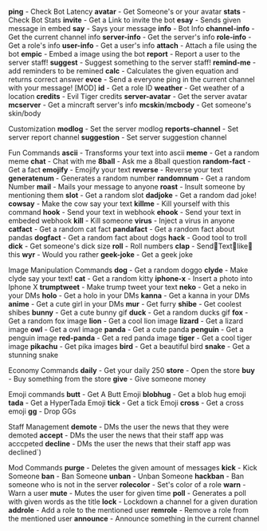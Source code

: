 **ping** - Check Bot Latency
**avatar** - Get Someone's or your avatar
**stats** - Check Bot Stats
**invite** - Get a Link to invite the bot
**esay** - Sends given message in embed
**say** - Says your message
**info** - Bot Info
**channel-info** - Get the current channel info
**server-info** - Get the server's info 
**role-info** - Get a role's info
**user-info** - Get a user's info
**attach** - Attach a file using the bot
**empic** - Embed a image using the bot
**report** - Report a user to the server staff!
**suggest** - Suggest something to the server staff!
**remind-me** - add reminders to be remined
**calc** - Calculates the given equation and returns correct answer
**evce** - Send a everyone ping in the current channel with your message! [MOD]
**id** - Get a role ID 
**weather** - Get weather of a location
**credits** - Evil Tiger credits
**server-avatar** - Get the server avatar
**mcserver** - Get a mincraft server's info
**mcskin**/**mcbody** - Get someone's skin/body

Customization
**modlog** - Set the server modlog
**reports-channel** - Set server report channel
**suggestion** - Set server suggestion channel

Fun Commands
**ascii** - Transforms your text into ascii
**meme** - Get a random meme
**chat** - Chat with me
**8ball** - Ask me a 8ball question
**random-fact** - Get a fact
**emojify** - Emojify your text
**reverse** - Reverse your text
**generatenum** - Generates a random number 
**randomnum** - Get a random Number
**mail** - Mails your message to anyone
**roast** - Insult someone by mentioning them
**slot** - Get a random slot 
**dadjoke** - Get a random dad joke!
**cowsay** - Make the cow say your text
**killme** - Kill yourself with this command
**hook** - Send your text in webhook
**ehook** - Send your text in embeded webhook
**kill** - Kill someone
**virus** - Inject a virus in anyone 
**catfact** - Get a random cat fact
**pandafact** - Get a random fact about pandas
**dogfact** - Get a random fact about dogs
**hack** - Good tool to troll
**dick** - Get someone's dick size
**roll** - Roll numbers
**clap** - Send:clap:Text:clap:like:clap:this 
**wyr** - Would you rather
**geek-joke** - Get a geek joke

Image Manipulation Commands
**dog** - Get a random doggo
**clyde** - Make clyde say your text!
**cat** - Get a random kitty
**iphone-x** - Insert a photo into Iphone X 
**trumptweet** - Make trump tweet your text
**neko** - Get a neko in your DMs
**holo** - Get a holo in your DMs
**kanna** - Get a kanna in your DMs 
**anime** - Get a cute girl in your DMs
**mur** - Get furry
**shibe** - Get coolest shibes
**bunny** - Get a cute bunny gif
**duck** - Get a random ducks gif
**fox** - Get a random fox image
**lion** - Get a cool lion image
**lizard** - Get a lizard image
**owl** - Get a owl image
**panda** - Get a cute panda
**penguin** - Get a penguin image
**red-panda** - Get a red panda image
**tiger** - Get a cool tiger image
**pikachu** - Get pika images
**bird** - Get a beautiful bird
**snake** - Get a stunning snake

Economy Commands
**daily** - Get your daily 250
**store** - Open the store
**buy** - Buy something from the store
**give** - Give someone money

Emoji commands
**butt** - Get A Butt Emoji
**blobhug** - Get a blob hug emoji 
**tada** - Get a HyperTada Emoji
**tick** - Get a tick Emoji 
**cross** - Get a cross emoji
**gg** - Drop GGs

Staff Management
**demote** - DMs the user the news that they were demoted
**accept** - DMs the user the news that their staff app was acccpeted
**decline** - DMs the user the news that their staff app was declined`)

Mod Commands
**purge** - Deletes the given amount of messages 
**kick** - Kick Someone
**ban** - Ban Someone 
**unban** - Unban Someone
**hackban** - Ban someone who is not in the server
**rolecolor** - Set's color of a role 
**warn** - Warn a user
**mute** - Mutes the user for given time
**poll** - Generates a poll with given words as the title
**lock** - Lockdown a channel for a given duration
**addrole** - Add a role to the mentioned user
**remrole** - Remove a role from the mentioned user
**announce** - Announce something in the current channel
